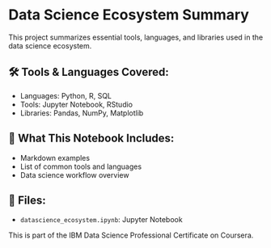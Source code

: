 # Data Science Ecosystem Summary

This project summarizes essential tools, languages, and libraries used in the data science ecosystem.

## 🛠️ Tools & Languages Covered:
- Languages: Python, R, SQL
- Tools: Jupyter Notebook, RStudio
- Libraries: Pandas, NumPy, Matplotlib

## 📄 What This Notebook Includes:
- Markdown examples
- List of common tools and languages
- Data science workflow overview

## 📁 Files:
- `datascience_ecosystem.ipynb`: Jupyter Notebook

This is part of the IBM Data Science Professional Certificate on Coursera.
